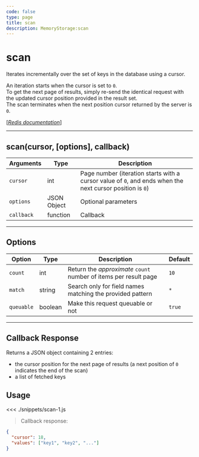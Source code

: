 ```yaml
---
code: false
type: page
title: scan
description: MemoryStorage:scan
---
```


# scan

Iterates incrementally over the set of keys in the database using a cursor.

An iteration starts when the cursor is set to `0`.  
To get the next page of results, simply re-send the identical request with the updated cursor position provided in the result set.  
The scan terminates when the next position cursor returned by the server is `0`.

[[_Redis documentation_]](https://redis.io/commands/scan)

---

## scan(cursor, [options], callback)

| Arguments  | Type        | Description                                                                                              |
| ---------- | ----------- | -------------------------------------------------------------------------------------------------------- |
| `cursor`   | int         | Page number (iteration starts with a cursor value of `0`, and ends when the next cursor position is `0`) |
| `options`  | JSON Object | Optional parameters                                                                                      |
| `callback` | function    | Callback                                                                                                 |

---

## Options

| Option     | Type    | Description                                                      | Default |
| ---------- | ------- | ---------------------------------------------------------------- | ------- |
| `count`    | int     | Return the _approximate_ `count` number of items per result page | `10`    |
| `match`    | string  | Search only for field names matching the provided pattern        | `*`     |
| `queuable` | boolean | Make this request queuable or not                                | `true`  |

---

## Callback Response

Returns a JSON object containing 2 entries:

- the cursor position for the next page of results (a next position of `0` indicates the end of the scan)
- a list of fetched keys

## Usage

<<< ./snippets/scan-1.js

> Callback response:

```json
{
  "cursor": 18,
  "values": ["key1", "key2", "..."]
}
```

